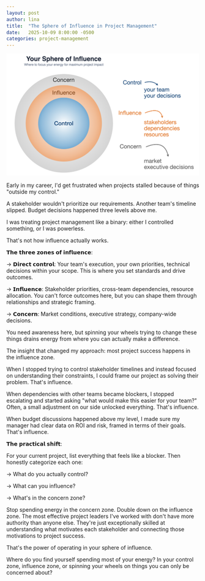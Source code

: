 ```yaml
---
layout: post
author: lina
title:  "The Sphere of Influence in Project Management"
date:   2025-10-09 8:00:00 -0500
categories: project-management
---
```


![Where to focus your energy for maximum impact.](/assets/images/posts/2025-10-08-sphere-of-influence-in-project-management.png)

Early in my career, I'd get frustrated when projects stalled because of things "outside my control."

A stakeholder wouldn't prioritize our requirements. Another team's timeline slipped. Budget decisions happened three levels above me.

I was treating project management like a binary: either I controlled something, or I was powerless.

That's not how influence actually works.

𝗧𝗵𝗲 𝘁𝗵𝗿𝗲𝗲 𝘇𝗼𝗻𝗲𝘀 𝗼𝗳 𝗶𝗻𝗳𝗹𝘂𝗲𝗻𝗰𝗲:

→ 𝗗𝗶𝗿𝗲𝗰𝘁 𝗰𝗼𝗻𝘁𝗿𝗼𝗹: Your team's execution, your own priorities, technical decisions within your scope. This is where you set standards and drive outcomes.

→ 𝗜𝗻𝗳𝗹𝘂𝗲𝗻𝗰𝗲: Stakeholder priorities, cross-team dependencies, resource allocation. You can't force outcomes here, but you can shape them through relationships and strategic framing.

→ 𝗖𝗼𝗻𝗰𝗲𝗿𝗻: Market conditions, executive strategy, company-wide decisions. 

You need awareness here, but spinning your wheels trying to change these things drains energy from where you can actually make a difference.

The insight that changed my approach: most project success happens in the influence zone.

When I stopped trying to control stakeholder timelines and instead focused on understanding their constraints, I could frame our project as solving their problem. That's influence.

When dependencies with other teams became blockers, I stopped escalating and started asking "what would make this easier for your team?" Often, a small adjustment on our side unlocked everything. That's influence.

When budget discussions happened above my level, I made sure my manager had clear data on ROI and risk, framed in terms of their goals. That's influence.

𝗧𝗵𝗲 𝗽𝗿𝗮𝗰𝘁𝗶𝗰𝗮𝗹 𝘀𝗵𝗶𝗳𝘁:

For your current project, list everything that feels like a blocker. Then honestly categorize each one: 

→ What do you actually control? 

→ What can you influence? 

→ What's in the concern zone?

Stop spending energy in the concern zone. Double down on the influence zone.
The most effective project leaders I've worked with don't have more authority than anyone else. They're just exceptionally skilled at understanding what motivates each stakeholder and connecting those motivations to project success.

That's the power of operating in your sphere of influence.

Where do you find yourself spending most of your energy? In your control zone, influence zone, or spinning your wheels on things you can only be concerned about?